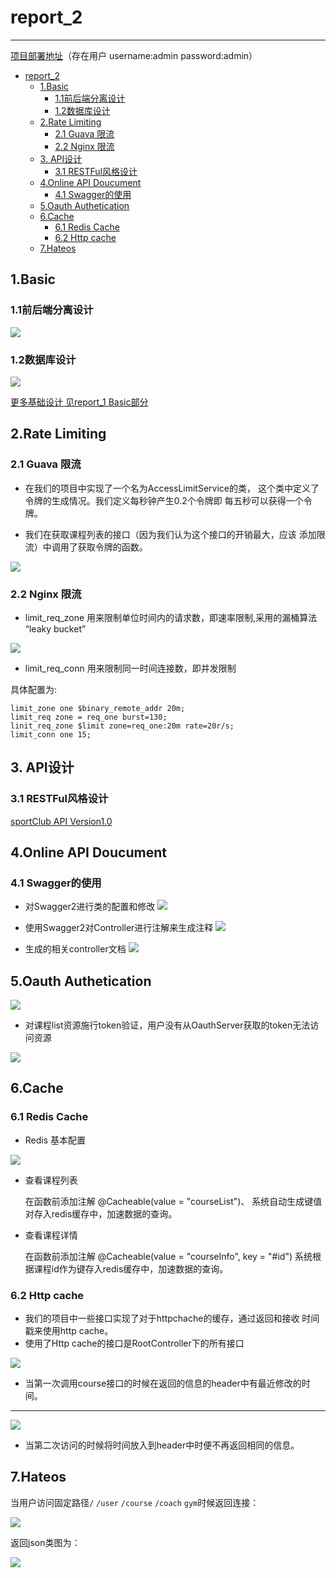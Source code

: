 # report_2

----------

[项目部署地址](http://106.15.200.225)（存在用户 username:admin  password:admin）

<!-- TOC -->

- [report_2](#report_2)
    - [1.Basic](#1basic)
        - [1.1前后端分离设计](#11前后端分离设计)
        - [1.2数据库设计](#12数据库设计)
    - [2.Rate Limiting](#2rate-limiting)
        - [2.1 Guava 限流](#21-guava-限流)
        - [2.2 Nginx 限流](#22-nginx-限流)
    - [3. API设计](#3-api设计)
        - [3.1 RESTFul风格设计](#31-restful风格设计)
    - [4.Online API Doucument](#4online-api-doucument)
        - [4.1 Swagger的使用](#41-Swagger的使用)    	
    - [5.Oauth Authetication](#5oauth-authetication)
    - [6.Cache](#6cache)
        - [6.1 Redis Cache](#61-redis-cache)
        - [6.2 Http cache](#62-http-cache)
    - [7.Hateos](#7hateos)

<!-- /TOC -->

## 1.Basic

### 1.1前后端分离设计

![](/docImage/front_back.png)

### 1.2数据库设计

![](/docImage/ER_Model.png)


[更多基础设计 见report_1 Basic部分](report_1.md)

## 2.Rate Limiting

### 2.1 Guava 限流

- 在我们的项目中实现了一个名为AccessLimitService的类，
这个类中定义了令牌的生成情况。我们定义每秒钟产生0.2个令牌即
每五秒可以获得一个令牌。

- 我们在获取课程列表的接口（因为我们认为这个接口的开销最大，应该
添加限流）中调用了获取令牌的函数。

![](/docImage/limit.jpg)
### 2.2 Nginx 限流

+ limit_req_zone 用来限制单位时间内的请求数，即速率限制,采用的漏桶算法 “leaky bucket” 

![](docImage/nginx_1.jpg)

+ limit_req_conn 用来限制同一时间连接数，即并发限制 

具体配置为:
	
	limit_zone one $binary_remote_addr 20m;
	limit_req zone = req_one burst=130;
	linit_req_zone $limit zone=req_one:20m rate=20r/s;
	limit_conn one 15;


## 3. API设计

### 3.1 RESTFul风格设计

[sportClub API Version1.0](API_V1.md)

## 4.Online API Doucument

### 4.1 Swagger的使用
+ 对Swagger2进行类的配置和修改
![](/docImage/Swagger2.png)

+ 使用Swagger2对Controller进行注解来生成注释
![](/docImage/Controller-Swagger2.png)

+ 生成的相关controller文档
![](/docImage/Controller-Documents.png)

## 5.Oauth Authetication


![](/docImage/oauth_3.png)


+ 对课程list资源施行token验证，用户没有从OauthServer获取的token无法访问资源

![](/docImage/oauth_2.png)
## 6.Cache

### 6.1 Redis Cache

+ Redis 基本配置

![](/docImage/redis_conf.png)

+ 查看课程列表
    
    在函数前添加注解
    @Cacheable(value = "courseList")、
    系统自动生成键值对存入redis缓存中，加速数据的查询。
    
    
+ 查看课程详情
   
    在函数前添加注解
    @Cacheable(value = "courseInfo", key = "#id")
    系统根据课程id作为键存入redis缓存中，加速数据的查询。

### 6.2 Http cache

+ 我们的项目中一些接口实现了对于httpchache的缓存，通过返回和接收
时间戳来使用http cache。
+ 使用了Http cache的接口是RootController下的所有接口


![](/docImage/courseFirst.jpg)
- 当第一次调用course接口的时候在返回的信息的header中有最近修改的时间。
---
![](/docImage/courseSecond.jpg)
- 当第二次访问的时候将时间放入到header中时便不再返回相同的信息。
## 7.Hateos

当用户访问固定路径`/` `/user` `/course` `/coach` `gym`时候返回连接：

![](/docImage/Hateos.png)

返回json类图为：

![](/docImage/Hateos_1.png)




